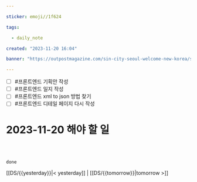 ```yaml
---

sticker: emoji//1f624

tags:

  - daily_note

created: "2023-11-20 16:04"

banner: "https://outpostmagazine.com/sin-city-seoul-welcome-new-korea/seoul-skyline-photo/"

---
```

- [ ] #프론트엔드  기획안 작성
- [ ] #프론트엔드  일지 작성
- [ ] #프론트엔드  xml to json 방법 찾기
- [ ] #프론트엔드  디테일 페이지 다시 작성
​

# 2023-11-20 해야 할 일

​



```tasks

done

```

[[DS/{{yesterday}}|< yesterday]] | [[DS/{{tomorrow}}|tomorrow >]]